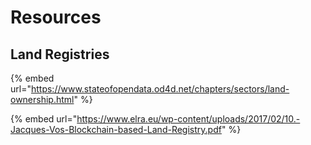 # Resources





## Land Registries

{% embed url="https://www.stateofopendata.od4d.net/chapters/sectors/land-ownership.html" %}

{% embed url="https://www.elra.eu/wp-content/uploads/2017/02/10.-Jacques-Vos-Blockchain-based-Land-Registry.pdf" %}



